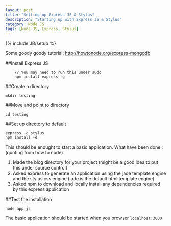 ```yaml
---
layout: post
title: "Setting up Express JS & Stylus"
description: "Starting up with Express JS & Stylus"
category: Node JS
tags: [Node JS, Express, Stylus]
---
```

{% include JB/setup %}

Some goody goody tutorial:
http://howtonode.org/express-mongodb

##Install Express JS

		// You may need to run this under sudo
		npm install express -g

##Create a directory

	mkdir testing

##Move and point to directory

	cd testing

##Set up directory to default
	
	express -c stylus
	npm install -d

This should be enought to start a basic application. What have been done : (quoting from how to node)
1. Made the blog directory for your project (might be a good idea to put this under source control)
2. Asked express to generate an application using the jade template engine and the stylus css engine (jade is the default html template engine)
3. Asked npm to download and locally install any dependencies required by this express application

##Test the installation
	
	node app.js
	
The basic application should be started when you browser `localhost:3000`
